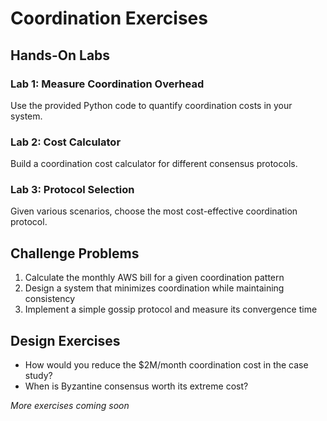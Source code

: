 # Coordination Exercises

## Hands-On Labs

### Lab 1: Measure Coordination Overhead
Use the provided Python code to quantify coordination costs in your system.

### Lab 2: Cost Calculator
Build a coordination cost calculator for different consensus protocols.

### Lab 3: Protocol Selection
Given various scenarios, choose the most cost-effective coordination protocol.

## Challenge Problems

1. Calculate the monthly AWS bill for a given coordination pattern
2. Design a system that minimizes coordination while maintaining consistency
3. Implement a simple gossip protocol and measure its convergence time

## Design Exercises

- How would you reduce the $2M/month coordination cost in the case study?
- When is Byzantine consensus worth its extreme cost?

*More exercises coming soon*
